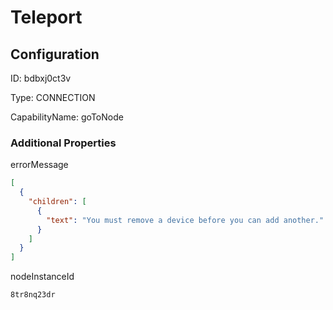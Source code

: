 # Teleport
## Configuration
ID:  bdbxj0ct3v

Type: CONNECTION 

CapabilityName: goToNode






### Additional Properties
errorMessage
```json 
[
  {
    "children": [
      {
        "text": "You must remove a device before you can add another."
      }
    ]
  }
]
```


nodeInstanceId
```string 
8tr8nq23dr
```




